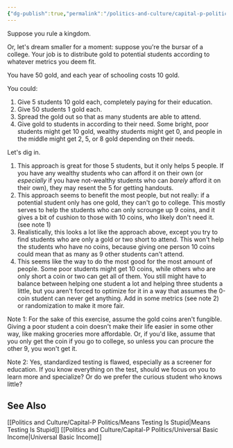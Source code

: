 ```yaml
---
{"dg-publish":true,"permalink":"/politics-and-culture/capital-p-politics/distributing-the-gold/","tags":["politics","economics","prioritization","college","philosophy","name-of-the-wind"],"noteIcon":1}
---
```



Suppose you rule a kingdom. 

Or, let's dream smaller for a moment: suppose you're the bursar of a college. Your job is to distribute gold to potential students according to whatever metrics you deem fit.

You have 50 gold, and each year of schooling costs 10 gold. 

You could:

1.  Give 5 students 10 gold each, completely paying for their education.
2. Give 50 students 1 gold each. 
3. Spread the gold out so that as many students are able to attend.
4. Give gold to students in according to their need. Some bright, poor students might get 10 gold, wealthy students might get 0, and people in the middle might get 2, 5, or 8 gold depending on their needs.

Let's dig in.

1. This approach is great for those 5 students, but it only helps 5 people. If you have any wealthy students who can afford it on their own (or *especially* if you have not-wealthy students who can *barely* afford it on their own), they may resent the 5 for getting handouts.
2. This approach seems to benefit the most people, but not really: if a potential student only has one gold, they can't go to college. This mostly serves to help the students who can only scrounge up 9 coins, and it gives a bit of cushion to those with 10 coins, who likely don't need it.  (see note 1)
3.  Realistically, this looks a lot like the approach above, except you  try to find students who are only a gold or two short to attend. This won't help the students who have no coins, because giving one person 10 coins could mean that as many as 9 other students can't attend.
4. This seems like the way to do the most good for the most amount of people. Some poor students might get 10 coins, while others who are only short a coin or two can get all of them. You still might have to balance between helping one student a lot and helping three students a little, but you aren't forced to optimize for it in a way that assumes the 0-coin student can never get anything. Add in some metrics (see note 2) or randomization to make it more fair.


Note 1: For the sake of this exercise, assume the gold coins aren't fungible. Giving a poor student a coin doesn't make their life easier in some other way, like making groceries more affordable. Or, if you'd like, assume that you only get the coin if you go to college, so unless you can procure the other 9, you won't get it.

Note 2: Yes, standardized testing is flawed, especially as a screener for education. If you know everything on the test, should we focus on you to learn more and specialize? Or do we prefer the curious student who knows little? 

## See Also
[[Politics and Culture/Capital-P Politics/Means Testing Is Stupid\|Means Testing Is Stupid]]
[[Politics and Culture/Capital-P Politics/Universal Basic Income\|Universal Basic Income]]
